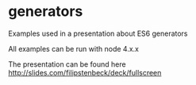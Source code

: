 # generators
Examples used in a presentation about ES6 generators

All examples can be run with node 4.x.x

The presentation can be found here http://slides.com/filipstenbeck/deck/fullscreen
